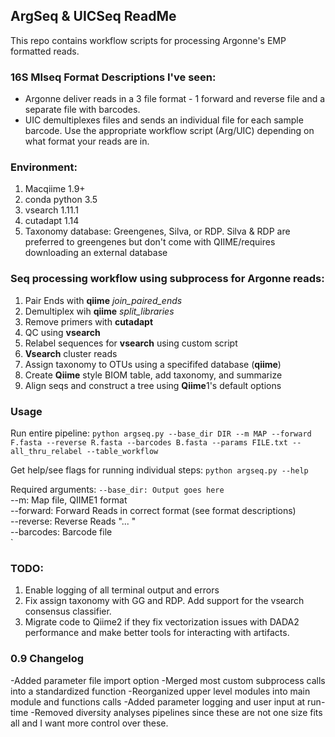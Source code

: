 
## ArgSeq & UICSeq ReadMe
This repo contains workflow scripts for processing Argonne's EMP formatted reads.

### 16S MIseq Format Descriptions I've seen:
- Argonne deliver reads in a 3 file format - 1 forward and reverse file and a separate file with barcodes.
- UIC demultiplexes files and sends an individual file for each sample barcode.
Use the appropriate workflow script (Arg/UIC) depending on what format your reads are in.

### Environment:
1. Macqiime 1.9+
2. conda python 3.5
3. vsearch 1.11.1
4. cutadapt 1.14
5. Taxonomy database: Greengenes, Silva, or RDP. Silva & RDP are preferred to greengenes but don't come with QIIME/requires downloading an external database

### Seq processing workflow using subprocess for Argonne reads:
1. Pair Ends with **qiime** *join_paired_ends*
2. Demultiplex wih **qiime** *split_libraries*
3. Remove primers with **cutadapt**
4. QC using **vsearch**
5. Relabel sequences for **vsearch** using custom script
6. **Vsearch** cluster reads
7. Assign taxonomy to OTUs using a specififed database (**qiime**)
8. Create **Qiime** style BIOM table, add taxonomy, and summarize
9. Align seqs and construct a tree using **Qiime**1's default options

### Usage
Run entire pipeline:
`python argseq.py --base_dir DIR --m MAP --forward F.fasta --reverse R.fasta --barcodes B.fasta --params FILE.txt --all_thru_relabel --table_workflow`

Get help/see flags for running individual steps:
`python argseq.py --help`

Required arguments:
`--base_dir: Output goes here`  
--m: Map file, QIIME1 format  
--forward: Forward Reads in correct format (see format descriptions)  
--reverse: Reverse Reads "... "  
--barcodes: Barcode file  
`

### TODO:
1. Enable logging of all terminal output and errors
2. Fix assign taxonomy with GG and RDP. Add support for the vsearch consensus classifier.
4. Migrate code to Qiime2 if they fix vectorization issues with DADA2 performance and make better tools for interacting with artifacts.

### 0.9 Changelog
-Added parameter file import option
-Merged most custom subprocess calls into a standardized function
-Reorganized upper level modules into main module and functions calls
-Added parameter logging and user input at run-time
-Removed diversity analyses pipelines since these are not one size fits all and I want more control over these.
